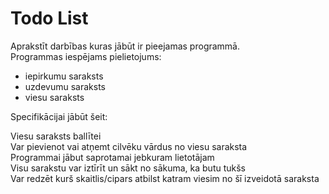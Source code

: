 # Todo List
Aprakstīt darbības kuras jābūt ir pieejamas programmā.  
Programmas iespējams pielietojums:  
- iepirkumu saraksts
- uzdevumu saraksts
- viesu saraksts

Specifikācijai jābūt šeit:

Viesu saraksts ballītei        
Var pievienot vai atņemt cilvēku vārdus no viesu saraksta      
Programmai jābut saprotamai jebkuram lietotājam      
Visu sarakstu var iztīrīt un sākt no sākuma, ka butu tukšs      
Var redzēt kurš skaitlis/cipars atbilst katram viesim no šī izveidotā saraksta      
